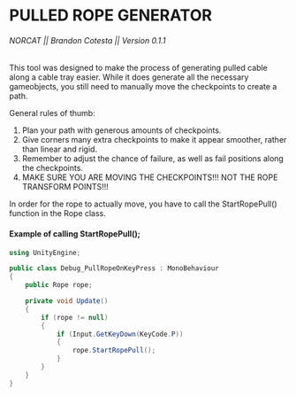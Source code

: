 # PULLED ROPE GENERATOR 

###### NORCAT || Brandon Cotesta || Version 0.1.1

This tool was designed to make the process of generating pulled cable along a cable tray easier.
While it does generate all the necessary gameobjects, you still need to manually move the checkpoints to create a path.

General rules of thumb:
1) Plan your path with generous amounts of checkpoints.
2) Give corners many extra checkpoints to make it appear smoother, rather than linear and rigid.
3) Remember to adjust the chance of failure, as well as fail positions along the checkpoints.
4) MAKE SURE YOU ARE MOVING THE CHECKPOINTS!!! NOT THE ROPE TRANSFORM POINTS!!!

In order for the rope to actually move, you have to call the StartRopePull() function in the Rope class.

#### Example of calling StartRopePull();
```c#
using UnityEngine;

public class Debug_PullRopeOnKeyPress : MonoBehaviour
{
    public Rope rope;

    private void Update()
    {
        if (rope != null)
        {
            if (Input.GetKeyDown(KeyCode.P))
            {
                rope.StartRopePull();
            }
        }
    }
}
```
